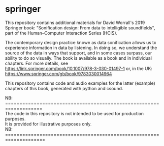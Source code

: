 # springer
This repository contains additional materials for David Worrall's 2019 Springer book:  "Sonification design: From data to intelligible soundfields", part of the Human–Computer Interaction Series (HCIS). 

The contemporary design practice known as data sonification allows us to experience information in data by listening.
In doing so, we understand the source of the data in ways that support, and in some cases surpass, our ability to do so visually.  The book is available as a book and in individual chapters.  For more details, see  
https://link.springer.com/book/10.1007/978-3-030-01497-1 or, in the UK:  https://www.springer.com/gb/book/9783030014964

This repository contains code and audio examples for the latter (example) chapters of this book, generated with python and csound.

NB: ===================================================================  
The code in this repository is not intended to be used for production purposes.  
It is provided for illustrative purposes only.  
NB: ====================================================================
